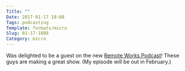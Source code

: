```yaml
---
Title: ""
Date: 2017-01-17 18:08
Tags: podcasting
Template: formats/micro
Slug: 01-17-1808
Category: micro
---
```


Was delighted to be a guest on the new [Remote Works Podcast]! These guys are making a great show. (My episode will be out in February.)

[Remote Works Podcast]: https://remote.works
